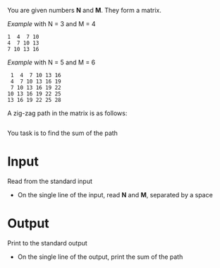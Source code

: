 You are given numbers **N** and **M**. They form a matrix.

_Example_ with N = 3 and M = 4

```
1  4  7 10
4  7 10 13
7 10 13 16
```

_Example_ with N = 5 and M = 6

```
 1  4  7 10 13 16
 4  7 10 13 16 19
 7 10 13 16 19 22
10 13 16 19 22 25
13 16 19 22 25 28
```

A zig-zag path in the matrix is as follows:

<img src="" />


You task is to find the sum of the path


# Input

Read from the standard input

- On the single line of the input, read **N** and **M**, separated by a space

# Output

Print to the standard output

- On the single line of the output, print the sum of the path
